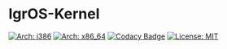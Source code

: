 # IgrOS-Kernel
[![Arch: i386](https://github.com/IGR2014/IgrOS-Kernel/workflows/.github/workflows/i386.yml/badge.svg)](https://github.com/IGR2014/IgrOS-Kernel/actions)
[![Arch: x86_64](https://github.com/IGR2014/IgrOS-Kernel/workflows/.github/workflows/x86_64.yml/badge.svg)](https://github.com/IGR2014/IgrOS-Kernel/actions)
[![Codacy Badge](https://api.codacy.com/project/badge/Grade/1a4425daf2a946448a3d9c915c25da71)](https://app.codacy.com/app/IGR2014/IgrOS-Kernel?utm_source=github.com&utm_medium=referral&utm_content=IGR2014/IgrOS-Kernel&utm_campaign=Badge_Grade_Dashboard)
[![License: MIT](https://img.shields.io/badge/License-MIT-yellow.svg)](https://opensource.org/licenses/MIT)
